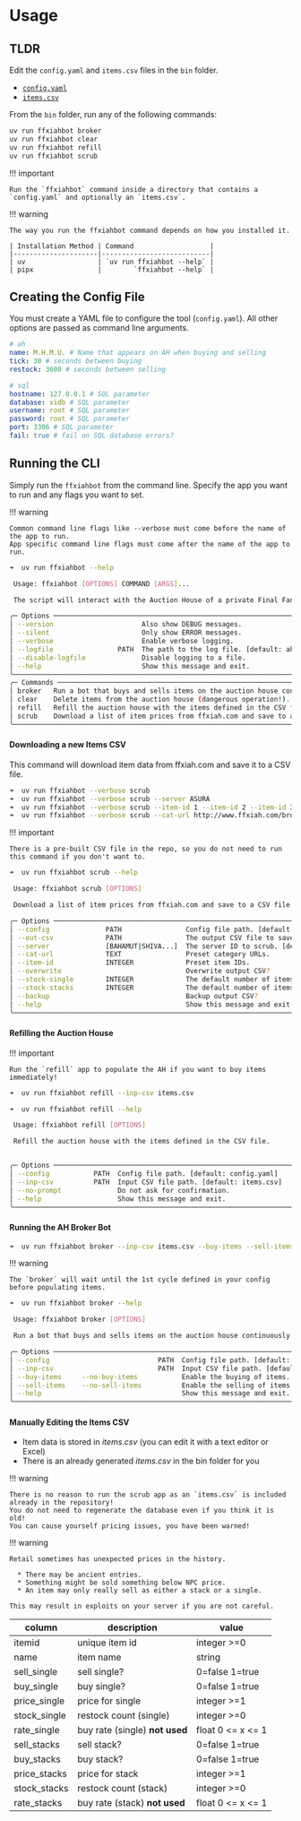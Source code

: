 # Usage

## TLDR

Edit the `config.yaml` and `items.csv` files in the `bin` folder.

- [`config.yaml`](https://github.com/AdamGagorik/ffxiahbot/blob/master/bin/config.yaml)
- [`items.csv`](https://github.com/AdamGagorik/ffxiahbot/blob/master/bin/items.csv)

From the `bin` folder, run any of the following commands:

```bash
uv run ffxiahbot broker
uv run ffxiahbot clear
uv run ffxiahbot refill
uv run ffxiahbot scrub
```

!!! important

    Run the `ffxiahbot` command inside a directory that contains a `config.yaml` and optionally an `items.csv`.

!!! warning

    The way you run the ffxiahbot command depends on how you installed it.

    | Installation Method | Command                   |
    |---------------------|---------------------------|
    | uv                  | `uv run ffxiahbot --help` |
    | pipx                |        `ffxiahbot --help` |

## Creating the Config File

You must create a YAML file to configure the tool (`config.yaml`).
All other options are passed as command line arguments.

```yaml
# ah
name: M.H.M.U. # Name that appears on AH when buying and selling
tick: 30 # seconds between buying
restock: 3600 # seconds between selling

# sql
hostname: 127.0.0.1 # SQL parameter
database: xidb # SQL parameter
username: root # SQL parameter
password: root # SQL parameter
port: 3306 # SQL parameter
fail: true # fail on SQL database errors?
```

## Running the CLI

Simply run the `ffxiahbot` from the command line.
Specify the app you want to run and any flags you want to set.

!!! warning

    Common command line flags like --verbose must come before the name of the app to run.
    App specific command line flags must come after the name of the app to run.

```bash
➜  uv run ffxiahbot --help

 Usage: ffxiahbot [OPTIONS] COMMAND [ARGS]...

 The script will interact with the Auction House of a private Final Fantasy XI server.

╭─ Options ──────────────────────────────────────────────────────────────────────────────────────────────╮
│ --version                      Also show DEBUG messages.                                               │
│ --silent                       Only show ERROR messages.                                               │
│ --verbose                      Enable verbose logging.                                                 │
│ --logfile                PATH  The path to the log file. [default: ahbot.log]                          │
│ --disable-logfile              Disable logging to a file.                                              │
│ --help                         Show this message and exit.                                             │
╰────────────────────────────────────────────────────────────────────────────────────────────────────────╯
╭─ Commands ─────────────────────────────────────────────────────────────────────────────────────────────╮
│ broker   Run a bot that buys and sells items on the auction house continuously.                        │
│ clear    Delete items from the auction house (dangerous operation!).                                   │
│ refill   Refill the auction house with the items defined in the CSV file.                              │
│ scrub    Download a list of item prices from ffxiah.com and save to a CSV file.                        │
╰────────────────────────────────────────────────────────────────────────────────────────────────────────╯
```

#### Downloading a new Items CSV

This command will download item data from ffxiah.com and save it to a CSV file.

```bash
➜  uv run ffxiahbot --verbose scrub
➜  uv run ffxiahbot --verbose scrub --server ASURA
➜  uv run ffxiahbot --verbose scrub --item-id 1 --item-id 2 --item-id 3
➜  uv run ffxiahbot --verbose scrub --cat-url http://www.ffxiah.com/browse/62/grips
```

!!! important

    There is a pre-built CSV file in the repo, so you do not need to run this command if you don't want to.

```bash
➜  uv run ffxiahbot scrub --help

 Usage: ffxiahbot scrub [OPTIONS]

 Download a list of item prices from ffxiah.com and save to a CSV file.

╭─ Options ──────────────────────────────────────────────────────────────────────────────────────────────╮
│ --config              PATH                Config file path. [default: config.yaml]                     │
│ --out-csv             PATH                The output CSV file to save. [default: items.csv]            │
│ --server              [BAHAMUT|SHIVA...]  The server ID to scrub. [default: ASURA]                     │                                                                                               │
│ --cat-url             TEXT                Preset category URLs.                                        │
│ --item-id             INTEGER             Preset item IDs.                                             │
│ --overwrite                               Overwrite output CSV?                                        │
│ --stock-single        INTEGER             The default number of items for singles. [default: 10]       │
│ --stock-stacks        INTEGER             The default number of items for stacks. [default: 10]        │
│ --backup                                  Backup output CSV?                                           │
│ --help                                    Show this message and exit.                                  │
╰────────────────────────────────────────────────────────────────────────────────────────────────────────╯
```

#### Refilling the Auction House

!!! important

    Run the `refill` app to populate the AH if you want to buy items immediately!

```bash
➜  uv run ffxiahbot refill --inp-csv items.csv
```

```bash
➜  uv run ffxiahbot refill --help

 Usage: ffxiahbot refill [OPTIONS]

 Refill the auction house with the items defined in the CSV file.


╭─ Options ──────────────────────────────────────────────────────────────────────────────────────────────╮
│ --config           PATH  Config file path. [default: config.yaml]                                      │
│ --inp-csv          PATH  Input CSV file path. [default: items.csv]                                     │
│ --no-prompt              Do not ask for confirmation.                                                  │
│ --help                   Show this message and exit.                                                   │
╰────────────────────────────────────────────────────────────────────────────────────────────────────────╯
```

#### Running the AH Broker Bot

```bash
➜  uv run ffxiahbot broker --inp-csv items.csv --buy-items --sell-items
```

!!! warning

    The `broker` will wait until the 1st cycle defined in your config before populating items.

```bash
➜  uv run ffxiahbot broker --help

 Usage: ffxiahbot broker [OPTIONS]

 Run a bot that buys and sells items on the auction house continuously.

╭─ Options ──────────────────────────────────────────────────────────────────────────────────────────────╮
│ --config                           PATH  Config file path. [default: config.yaml]                      │
│ --inp-csv                          PATH  Input CSV file path. [default: items.csv]                     │
│ --buy-items     --no-buy-items           Enable the buying of items. [default: buy-items]              │
│ --sell-items    --no-sell-items          Enable the selling of items. [default: sell-items]            │
│ --help                                   Show this message and exit.                                   │
╰────────────────────────────────────────────────────────────────────────────────────────────────────────╯
```

#### Manually Editing the Items CSV

- Item data is stored in _items.csv_ (you can edit it with a text editor or Excel)
- There is an already generated _items.csv_ in the bin folder for you

!!! warning

    There is no reason to run the scrub app as an `items.csv` is included already in the repository!
    You do not need to regenerate the database even if you think it is old!
    You can cause yourself pricing issues, you have been warned!

!!! warning

    Retail sometimes has unexpected prices in the history.

      * There may be ancient entries.
      * Something might be sold something below NPC price.
      * An item may only really sell as either a stack or a single.

    This may result in exploits on your server if you are not careful.

| column       | description                    | value             |
| ------------ | ------------------------------ | ----------------- |
| itemid       | unique item id                 | integer >=0       |
| name         | item name                      | string            |
| sell_single  | sell single?                   | 0=false 1=true    |
| buy_single   | buy single?                    | 0=false 1=true    |
| price_single | price for single               | integer >=1       |
| stock_single | restock count (single)         | integer >=0       |
| rate_single  | buy rate (single) **not used** | float 0 <= x <= 1 |
| sell_stacks  | sell stack?                    | 0=false 1=true    |
| buy_stacks   | buy stack?                     | 0=false 1=true    |
| price_stacks | price for stack                | integer >=1       |
| stock_stacks | restock count (stack)          | integer >=0       |
| rate_stacks  | buy rate (stack) **not used**  | float 0 <= x <= 1 |
